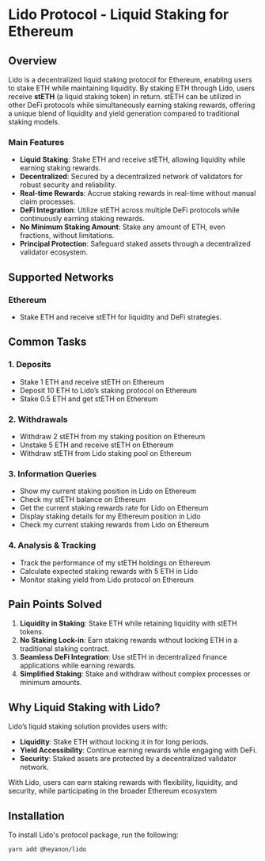 # **Lido Protocol - Liquid Staking for Ethereum**

## **Overview**

Lido is a decentralized liquid staking protocol for Ethereum, enabling users to stake ETH while maintaining liquidity. By staking ETH through Lido, users receive **stETH** (a liquid staking token) in return. stETH can be utilized in other DeFi protocols while simultaneously earning staking rewards, offering a unique blend of liquidity and yield generation compared to traditional staking models.

### **Main Features**

- **Liquid Staking**: Stake ETH and receive stETH, allowing liquidity while earning staking rewards.
- **Decentralized**: Secured by a decentralized network of validators for robust security and reliability.
- **Real-time Rewards**: Accrue staking rewards in real-time without manual claim processes.
- **DeFi Integration**: Utilize stETH across multiple DeFi protocols while continuously earning staking rewards.
- **No Minimum Staking Amount**: Stake any amount of ETH, even fractions, without limitations.
- **Principal Protection**: Safeguard staked assets through a decentralized validator ecosystem.

## **Supported Networks**

### **Ethereum**

- Stake ETH and receive stETH for liquidity and DeFi strategies.

## **Common Tasks**

### **1. Deposits**

- Stake 1 ETH and receive stETH on Ethereum
- Deposit 10 ETH to Lido’s staking protocol on Ethereum
- Stake 0.5 ETH and get stETH on Ethereum

### **2. Withdrawals**

- Withdraw 2 stETH from my staking position on Ethereum
- Unstake 5 ETH and receive stETH on Ethereum
- Withdraw stETH from Lido staking pool on Ethereum

### **3. Information Queries**

- Show my current staking position in Lido on Ethereum
- Check my stETH balance on Ethereum
- Get the current staking rewards rate for Lido on Ethereum
- Display staking details for my Ethereum position in Lido
- Check my current staking rewards from Lido on Ethereum

### **4. Analysis & Tracking**

- Track the performance of my stETH holdings on Ethereum
- Calculate expected staking rewards with 5 ETH in Lido
- Monitor staking yield from Lido protocol on Ethereum

## **Pain Points Solved**

1.  **Liquidity in Staking**: Stake ETH while retaining liquidity with stETH tokens.
2.  **No Staking Lock-in**: Earn staking rewards without locking ETH in a traditional staking contract.
3.  **Seamless DeFi Integration**: Use stETH in decentralized finance applications while earning rewards.
4.  **Simplified Staking**: Stake and withdraw without complex processes or minimum amounts.

## **Why Liquid Staking with Lido?**

Lido’s liquid staking solution provides users with:

- **Liquidity**: Stake ETH without locking it in for long periods.
- **Yield Accessibility**: Continue earning rewards while engaging with DeFi.
- **Security**: Staked assets are protected by a decentralized validator network.

With Lido, users can earn staking rewards with flexibility, liquidity, and security, while participating in the broader Ethereum ecosystem

## Installation

To install Lido's protocol package, run the following:

```bash
yarn add @heyanon/lido
```
